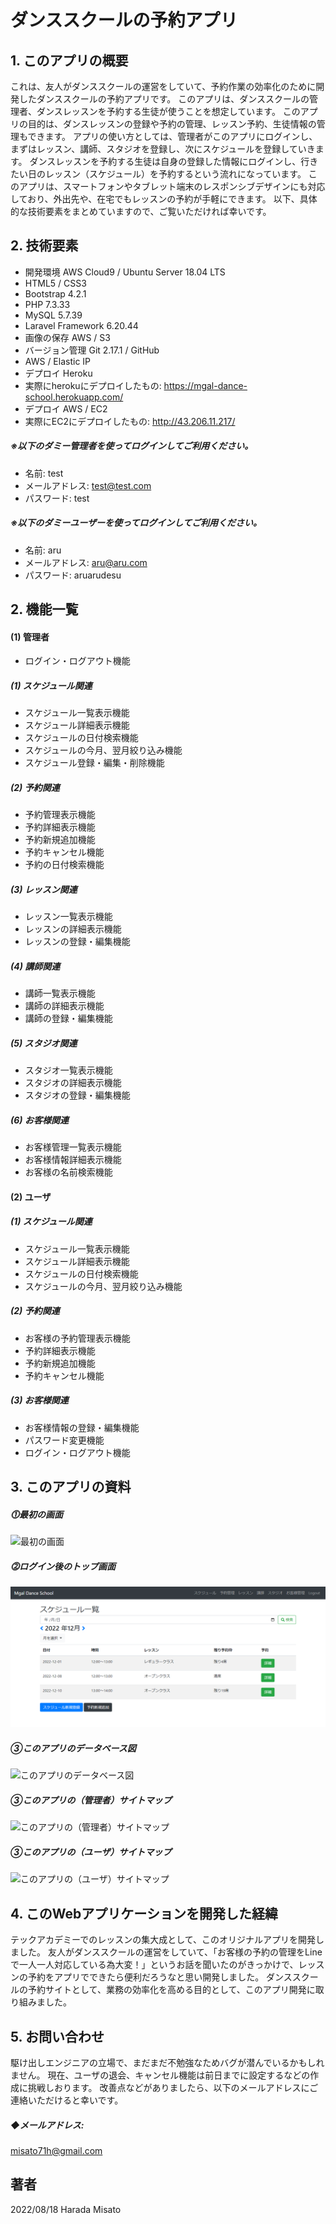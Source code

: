 # ダンススクールの予約アプリ

## 1. このアプリの概要
これは、友人がダンススクールの運営をしていて、予約作業の効率化のために開発したダンススクールの予約アプリです。
このアプリは、ダンススクールの管理者、ダンスレッスンを予約する生徒が使うことを想定しています。
このアプリの目的は、ダンスレッスンの登録や予約の管理、レッスン予約、生徒情報の管理もできます。
アプリの使い方としては、管理者がこのアプリにログインし、まずはレッスン、講師、スタジオを登録し、次にスケジュールを登録していきます。
ダンスレッスンを予約する生徒は自身の登録した情報にログインし、行きたい日のレッスン（スケジュール）を予約するという流れになっています。
このアプリは、スマートフォンやタブレット端末のレスポンシブデザインにも対応しており、外出先や、在宅でもレッスンの予約が手軽にできます。
以下、具体的な技術要素をまとめていますので、ご覧いただければ幸いです。

## 2. 技術要素

- 開発環境 AWS Cloud9 / Ubuntu Server 18.04 LTS
- HTML5 / CSS3
- Bootstrap 4.2.1
- PHP 7.3.33
- MySQL 5.7.39
- Laravel Framework 6.20.44
- 画像の保存 AWS / S3
- バージョン管理 Git 2.17.1 / GitHub
- AWS / Elastic IP
- デプロイ Heroku
- 実際にherokuにデプロイしたもの: https://mgal-dance-school.herokuapp.com/
- デプロイ AWS / EC2
- 実際にEC2にデプロイしたもの: http://43.206.11.217/

##### ※以下のダミー管理者を使ってログインしてご利用ください。
- 名前: test
- メールアドレス: test@test.com
- パスワード: test

##### ※以下のダミーユーザーを使ってログインしてご利用ください。
- 名前: aru
- メールアドレス: aru@aru.com
- パスワード: aruarudesu

## 2. 機能一覧
#### (1) 管理者
- ログイン・ログアウト機能

##### (1) スケジュール関連
- スケジュール一覧表示機能
- スケジュール詳細表示機能
- スケジュールの日付検索機能
- スケジュールの今月、翌月絞り込み機能
- スケジュール登録・編集・削除機能

##### (2) 予約関連
- 予約管理表示機能
- 予約詳細表示機能
- 予約新規追加機能
- 予約キャンセル機能
- 予約の日付検索機能

##### (3) レッスン関連
- レッスン一覧表示機能
- レッスンの詳細表示機能
- レッスンの登録・編集機能

##### (4) 講師関連
- 講師一覧表示機能
- 講師の詳細表示機能
- 講師の登録・編集機能

##### (5) スタジオ関連
- スタジオ一覧表示機能
- スタジオの詳細表示機能
- スタジオの登録・編集機能

##### (6) お客様関連
- お客様管理一覧表示機能
- お客様情報詳細表示機能
- お客様の名前検索機能

#### (2) ユーザ

##### (1) スケジュール関連
- スケジュール一覧表示機能
- スケジュール詳細表示機能
- スケジュールの日付検索機能
- スケジュールの今月、翌月絞り込み機能

##### (2) 予約関連
- お客様の予約管理表示機能
- 予約詳細表示機能
- 予約新規追加機能
- 予約キャンセル機能

##### (3) お客様関連
- お客様情報の登録・編集機能
- パスワード変更機能
- ログイン・ログアウト機能

## 3. このアプリの資料

##### ⓵最初の画面
![最初の画面](/public/uploads/sample1.png)

##### ⓶ログイン後のトップ画面
![ログイン後のトップ画面(スケジュール一覧) ](/public/uploads/sample2.png)

##### ➂このアプリのデータベース図
![このアプリのデータベース図](/public/uploads/sample3.png)

##### ➂このアプリの（管理者）サイトマップ
![このアプリの（管理者）サイトマップ](/public/uploads/sample4.png)

##### ➂このアプリの（ユーザ）サイトマップ
![このアプリの（ユーザ）サイトマップ](/public/uploads/sample5.png)

## 4. このWebアプリケーションを開発した経緯
テックアカデミーでのレッスンの集大成として、このオリジナルアプリを開発しました。
友人がダンススクールの運営をしていて、「お客様の予約の管理をLineで一人一人対応している為大変！」というお話を聞いたのがきっかけで、レッスンの予約をアプリでできたら便利だろうなと思い開発しました。
ダンススクールの予約サイトとして、業務の効率化を高める目的として、このアプリ開発に取り組みました。

## 5. お問い合わせ
駆け出しエンジニアの立場で、まだまだ不勉強なためバグが潜んでいるかもしれません。
現在、ユーザの退会、キャンセル機能は前日までに設定するなどの作成に挑戦しおります。
改善点などがありましたら、以下のメールアドレスにご連絡いただけると幸いです。

##### ◆メールアドレス:
misato71h@gmail.com

## 著者
2022/08/18 Harada Misato